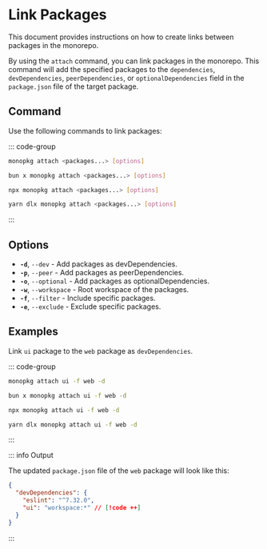 # Link Packages

This document provides instructions on how to create links between packages in the monorepo.

By using the `attach` command, you can link packages in the monorepo. This command will add the specified packages to the `dependencies`, `devDependencies`, `peerDependencies`, or `optionalDependencies` field in the `package.json` file of the target package.

## Command

Use the following commands to link packages:

::: code-group

```bash [Global]
monopkg attach <packages...> [options]
```

```bash [Bun]
bun x monopkg attach <packages...> [options]
```

```bash [NPM]
npx monopkg attach <packages...> [options]
```

```bash [Yarn]
yarn dlx monopkg attach <packages...> [options]
```
:::

## Options

- **`-d`**, `--dev` - Add packages as devDependencies.
- **`-p`**, `--peer` - Add packages as peerDependencies.
- **`-o`**, `--optional` - Add packages as optionalDependencies.
- **`-w`**, `--workspace` - Root workspace of the packages.
- **`-f`**, `--filter` - Include specific packages.
- **`-e`**, `--exclude` - Exclude specific packages.

## Examples

Link `ui` package to the `web` package as `devDependencies`.

::: code-group

```bash [Global]
monopkg attach ui -f web -d
```

```bash [Bun]
bun x monopkg attach ui -f web -d
```

```bash [NPM]
npx monopkg attach ui -f web -d
```

```bash [Yarn]
yarn dlx monopkg attach ui -f web -d
```

:::

::: info Output

The updated `package.json` file of the `web` package will look like this:

```json
{
  "devDependencies": {
    "eslint": "^7.32.0",
    "ui": "workspace:*" // [!code ++]
  }
}
```

:::
